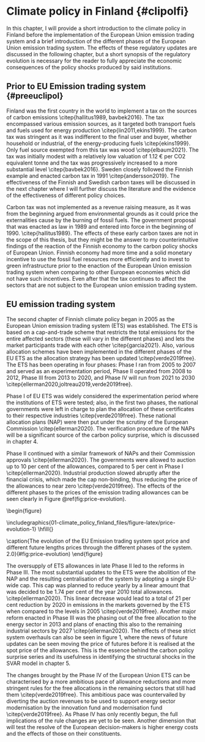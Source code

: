 



# Climate policy in Finland {#clipolfi}

In this chapter, I will provide a short introduction to the climate policy in Finland before the implementation of the European Union emission trading system and a brief introduction of the different phases of the European Union emission trading system. The effects of these regulatory updates are discussed in the following chapter, but a short synopsis of the regulatory evolution is necessary for the reader to fully appreciate the economic consequences of the policy shocks produced by said institutions. 

## Prior to EU Emission trading system {#preeuclipol}

Finland was the first country in the world to implement a tax on the sources of carbon emissions \citep{hallitus1989, bavbek2016}. The tax encompassed various emission sources, as it targeted both transport fuels and fuels used for energy production \citep{lin2011,ekins1999}. The carbon tax was stringent as it was indifferent to the final user and buyer, whether household or industrial, of the energy-producing fuels  \citep{ekins1999}. Only fuel source exempted from this tax was wood \citep{elbaum2021}. The tax was initially modest with a relatively low valuation of 1.12 € per CO2 equivalent tonne   and the tax was progressively increased to a more substantial level \citep{bavbek2016}. Sweden closely followed the Finnish example and enacted carbon tax in 1991 \citep{andersson2019}. The effectiveness of the Finnish and Swedish carbon taxes will be discussed in the next chapter where I will further discuss the literature and the evidence of the effectiveness of different policy choices.

Carbon tax was not implemented as a revenue raising measure, as it was from the beginning argued from environmental grounds as it could price the externalities cause by the burning of fossil fuels. The government proposal that was enacted as law in 1989 and entered into force in the beginning of 1990. \citep{hallitus1989}. The effects of these early carbon taxes are not in the scope of this thesis, but they might be the answer to my counterintuitive findings of the reaction of the Finnish economy to the carbon policy shocks of European Union. Finnish economy had more time and a solid monetary incentive to use the fossil fuel resources more efficiently and to invest to green infrastructure prior to the enaction of the European Union emission trading system when comparing to other European economies which did not have such incentives. Even after that the tax continues to affect the sectors that are not subject to the European union emission trading system. 

## EU emission trading system

The second chapter of Finnish climate policy began in 2005 as the European Union emission trading system (ETS) was established. The ETS is based on a cap-and-trade scheme that restricts the total emissions for the entire affected sectors (these will vary in the different phases) and lets the market participants trade with each other \citep{garcia2021}. Also, various allocation schemes have been implemented in the different phases of the EU ETS as the allocation strategy has been updated \citep{verde2019free}. The ETS has been operating in four phases: Phase I ran from 2005 to 2007 and served as an experimentation period, Phase II operated from 2008 to 2012, Phase III from 2013 to 2020, and Phase IV will run from 2021 to 2030 \citep{ellerman2020,joltreau2019,verde2019free}.

Phase I of EU ETS was widely considered the experimentation period where the institutions of ETS were tested; also, in the first two phases, the national governments were left in charge to plan the allocation of these certificates to their respective industries \citep{verde2019free}. These national allocation plans (NAP) were then put under the scrutiny of the European Commission \citep{ellerman2020}. The verification procedure of the NAPs will be a significant source of the carbon policy surprise, which is discussed in chapter 4.

Phase II continued with a similar framework of NAPs and their Commission approvals \citep{ellerman2020}. The governments were allowed to auction up to 10 per cent of the allowances, compared to 5 per cent in Phase I \citep{ellerman2020}. Industrial production slowed abruptly after the financial crisis, which made the cap non-binding, thus reducing the price of the allowances to near zero \citep{verde2019free}. The effects of the different phases to the prices of the emission trading allowances can be seen clearly in Figure \@ref(fig:price-evolution).

\begin{figure}

\includegraphics{01-climate_policy_finland_files/figure-latex/price-evolution-1} \hfill{}

\caption{The evolution of the EU Emission trading system spot price and different future lengths prices through the different phases of the system. 2.0}(\#fig:price-evolution)
\end{figure}

The oversupply of ETS allowances in late Phase II led to the reforms in Phase III. The most substantial updates to the ETS were the abolition of the NAP and the resulting centralisation of the system by adopting a single EU-wide cap. This cap was planned to reduce yearly by a linear amount that was decided to be 1.74 per cent of the year 2010 total allowances. \citep{ellerman2020}. This linear decrease would lead to a total of 21 per cent reduction by 2020 in emissions in the markets governed by the ETS when compared to the levels in 2005 \citep{verde2019free}. Another major reform enacted in Phase III was the phasing out of the free allocation to the energy sector in 2013 and plans of enacting this also to the remaining industrial sectors by 2027 \citep{ellerman2020}. The effects of these strict system overhauls can also be seen in figure 1, where the news of future updates can be seen moving the price of futures before it is realised at the spot price of the allowances. This is the essence behind the carbon policy surprise series and its usefulness in identifying the structural shocks in the SVAR model in chapter 5.

The changes brought by the Phase IV of the European Union ETS can be characterised by a more ambitious pace of allowance reductions and more stringent rules for the free allocations in the remaining sectors that still had them \citep{verde2019free}. This ambitious pace was countervailed by diverting the auction revenues to be used to support energy sector modernisation by the innovation fund and modernisation fund \citep{verde2019free}. As Phase IV has only recently begun, the full implications of the rule changes are yet to be seen. Another dimension that will test the resolve of the European decision-makers is higher energy costs and the effects of those on their constituents.
